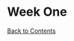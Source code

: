 # Week One

[Back to Contents](https://github.com/Jason-MacDonald/WEB701-Journal/blob/master/README.md)
